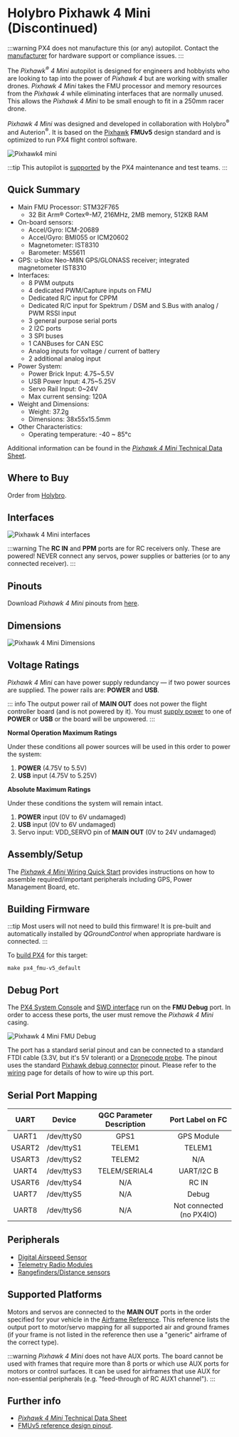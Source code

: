 # Holybro Pixhawk 4 Mini (Discontinued)

:::warning PX4 does not manufacture this (or any) autopilot. Contact the [manufacturer](https://holybro.com/) for hardware support or compliance issues.
:::

The _Pixhawk<sup>&reg;</sup> 4 Mini_ autopilot is designed for engineers and hobbyists who are looking to tap into the power of _Pixhawk 4_ but are working with smaller drones. _Pixhawk 4 Mini_ takes the FMU processor and memory resources from the _Pixhawk 4_ while eliminating interfaces that are normally unused. This allows the _Pixhawk 4 Mini_ to be small enough to fit in a 250mm racer drone.

_Pixhawk 4 Mini_ was designed and developed in collaboration with Holybro<sup>&reg;</sup> and Auterion<sup>&reg;</sup>. It is based on the [Pixhawk](https://pixhawk.org/) **FMUv5** design standard and is optimized to run PX4 flight control software.

![Pixhawk4 mini](../../assets/flight_controller/pixhawk4mini/pixhawk4mini_iso_1.png)

:::tip
This autopilot is [supported](../flight_controller/autopilot_pixhawk_standard.md) by the PX4 maintenance and test teams.
:::

## Quick Summary

- Main FMU Processor: STM32F765
  - 32 Bit Arm® Cortex®-M7, 216MHz, 2MB memory, 512KB RAM
- On-board sensors:
  - Accel/Gyro: ICM-20689
  - Accel/Gyro: BMI055 or ICM20602
  - Magnetometer: IST8310
  - Barometer: MS5611
- GPS: u-blox Neo-M8N GPS/GLONASS receiver; integrated magnetometer IST8310
- Interfaces:
  - 8 PWM outputs
  - 4 dedicated PWM/Capture inputs on FMU
  - Dedicated R/C input for CPPM
  - Dedicated R/C input for Spektrum / DSM and S.Bus with analog / PWM RSSI input
  - 3 general purpose serial ports
  - 2 I2C ports
  - 3 SPI buses
  - 1 CANBuses for CAN ESC
  - Analog inputs for voltage / current of battery
  - 2 additional analog input
- Power System:
  - Power Brick Input: 4.75~5.5V
  - USB Power Input: 4.75~5.25V
  - Servo Rail Input: 0~24V
  - Max current sensing: 120A
- Weight and Dimensions:
  - Weight: 37.2g
  - Dimensions: 38x55x15.5mm
- Other Characteristics:
  - Operating temperature: -40 ~ 85°c

Additional information can be found in the [_Pixhawk 4 Mini_ Technical Data Sheet](https://github.com/PX4/PX4-user_guide/raw/v1.15/assets/flight_controller/pixhawk4mini/pixhawk4mini_technical_data_sheet.pdf).

## Where to Buy

Order from [Holybro](https://holybro.com/collections/autopilot-flight-controllers/products/pixhawk4-mini).

## Interfaces

![Pixhawk 4 Mini interfaces](../../assets/flight_controller/pixhawk4mini/pixhawk4mini_interfaces.png)

:::warning
The **RC IN** and **PPM** ports are for RC receivers only. These are powered! NEVER connect any servos, power supplies or batteries (or to any connected receiver).
:::

## Pinouts

Download _Pixhawk 4 Mini_ pinouts from [here](https://github.com/PX4/PX4-user_guide/raw/v1.15/assets/flight_controller/pixhawk4mini/pixhawk4mini_pinouts.pdf).

## Dimensions

![Pixhawk 4 Mini Dimensions](../../assets/flight_controller/pixhawk4mini/pixhawk4mini_dimensions.png)

## Voltage Ratings

_Pixhawk 4 Mini_ can have power supply redundancy — if two power sources are supplied. The power rails are: **POWER** and **USB**.

::: info The output power rail of **MAIN OUT** does not power the flight controller board (and is not powered by it). You must [supply power](../assembly/quick_start_pixhawk4_mini.md#power) to one of **POWER** or **USB** or the board will be unpowered.
:::

**Normal Operation Maximum Ratings**

Under these conditions all power sources will be used in this order to power the system:

1. **POWER** (4.75V to 5.5V)
1. **USB** input (4.75V to 5.25V)

**Absolute Maximum Ratings**

Under these conditions the system will remain intact.

1. **POWER** input (0V to 6V undamaged)
1. **USB** input (0V to 6V undamaged)
1. Servo input: VDD_SERVO pin of **MAIN OUT** (0V to 24V undamaged)

## Assembly/Setup

The [_Pixhawk 4 Mini_ Wiring Quick Start](../assembly/quick_start_pixhawk4_mini.md) provides instructions on how to assemble required/important peripherals including GPS, Power Management Board, etc.

## Building Firmware

:::tip
Most users will not need to build this firmware! It is pre-built and automatically installed by _QGroundControl_ when appropriate hardware is connected.
:::

To [build PX4](../dev_setup/building_px4.md) for this target:

```
make px4_fmu-v5_default
```

## Debug Port

The [PX4 System Console](../debug/system_console.md) and [SWD interface](../debug/swd_debug.md) run on the **FMU Debug** port. In order to access these ports, the user must remove the _Pixhawk 4 Mini_ casing.

![Pixhawk 4 Mini FMU Debug](../../assets/flight_controller/pixhawk4mini/pixhawk4mini_fmu_debug.png)

The port has a standard serial pinout and can be connected to a standard FTDI cable (3.3V, but it's 5V tolerant) or a [Dronecode probe](https://kb.zubax.com/display/MAINKB/Dronecode+Probe+documentation). The pinout uses the standard [Pixhawk debug connector](https://github.com/pixhawk/Pixhawk-Standards/blob/master/DS-009%20Pixhawk%20Connector%20Standard.pdf) pinout. Please refer to the [wiring](../debug/system_console.md) page for details of how to wire up this port.

## Serial Port Mapping

|  UART  |   Device   | QGC Parameter Description |     Port Label on FC     |
|:------:|:----------:|:-------------------------:|:------------------------:|
| UART1  | /dev/ttyS0 |           GPS1            |        GPS Module        |
| USART2 | /dev/ttyS1 |          TELEM1           |          TELEM1          |
| USART3 | /dev/ttyS2 |          TELEM2           |           N/A            |
| UART4  | /dev/ttyS3 |       TELEM/SERIAL4       |        UART/l2C B        |
| USART6 | /dev/ttyS4 |            N/A            |          RC IN           |
| UART7  | /dev/ttyS5 |            N/A            |          Debug           |
| UART8  | /dev/ttyS6 |            N/A            | Not connected (no PX4IO) |

## Peripherals

- [Digital Airspeed Sensor](https://holybro.com/products/digital-air-speed-sensor)
- [Telemetry Radio Modules](../telemetry/index.md)
- [Rangefinders/Distance sensors](../sensor/rangefinders.md)

## Supported Platforms

Motors and servos are connected to the **MAIN OUT** ports in the order specified for your vehicle in the [Airframe Reference](../airframes/airframe_reference.md). This reference lists the output port to motor/servo mapping for all supported air and ground frames (if your frame is not listed in the reference then use a "generic" airframe of the correct type).

:::warning
_Pixhawk 4 Mini_ does not have AUX ports. The board cannot be used with frames that require more than 8 ports or which use AUX ports for motors or control surfaces. It can be used for airframes that use AUX for non-essential peripherals (e.g. "feed-through of RC AUX1 channel").
:::

## Further info

- [_Pixhawk 4 Mini_ Technical Data Sheet](https://github.com/PX4/PX4-user_guide/raw/v1.15/assets/flight_controller/pixhawk4mini/pixhawk4mini_technical_data_sheet.pdf)
- [FMUv5 reference design pinout](https://docs.google.com/spreadsheets/d/1-n0__BYDedQrc_2NHqBenG1DNepAgnHpSGglke-QQwY/edit#gid=912976165).
